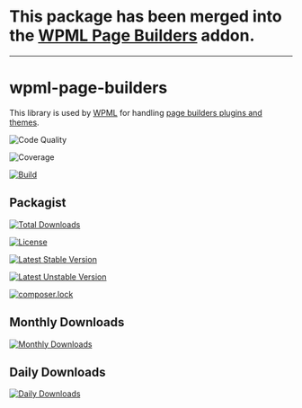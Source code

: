 # This package has been merged into the [WPML Page Builders](https://git.onthegosystems.com/glue-plugins/wpml/wpml-page-builders) addon.

----

# wpml-page-builders
This library is used by [WPML](https://wpml.org) for handling [page builders plugins and themes](https://wpml.org/documentation/translating-your-contents/page-builders/).

![Code Quality](https://scrutinizer-ci.com/g/OnTheGoSystems/wpml-page-builders/badges/quality-score.png?b=master)

![Coverage](https://scrutinizer-ci.com/g/OnTheGoSystems/wpml-page-builders/badges/coverage.png?b=master)

[![Build](https://scrutinizer-ci.com/g/OnTheGoSystems/wpml-page-builders/badges/build.png?b=master)](https://scrutinizer-ci.com/g/OnTheGoSystems/wpml-page-builders/build-status/master)

## Packagist

[![Total Downloads](https://poser.pugx.org/wpml/page-builders/downloads)](https://packagist.org/packages/wpml/page-builders)

[![License](https://poser.pugx.org/wpml/page-builders/license)](https://packagist.org/packages/wpml/page-builders)

[![Latest Stable Version](https://poser.pugx.org/wpml/page-builders/v/stable)](https://packagist.org/packages/wpml/page-builders)

[![Latest Unstable Version](https://poser.pugx.org/wpml/page-builders/v/unstable)](https://packagist.org/packages/wpml/page-builders)

[![composer.lock](https://poser.pugx.org/wpml/page-builders/composerlock)](https://packagist.org/packages/wpml/page-builders)

## Monthly Downloads
[![Monthly Downloads](https://poser.pugx.org/wpml/page-builders/d/monthly)](https://packagist.org/packages/wpml/page-builders)

## Daily Downloads
[![Daily Downloads](https://poser.pugx.org/wpml/page-builders/d/daily)](https://packagist.org/packages/wpml/page-builders)
